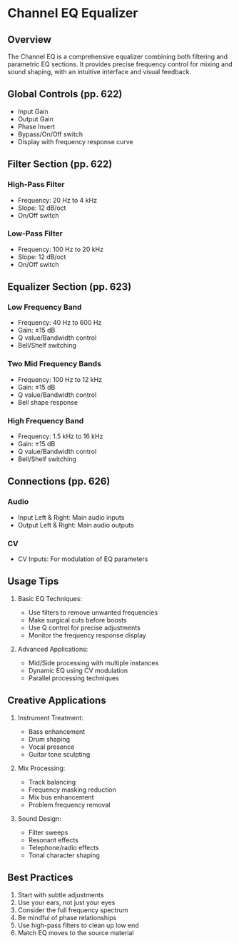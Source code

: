 # Channel EQ Equalizer

## Overview
The Channel EQ is a comprehensive equalizer combining both filtering and parametric EQ sections. It provides precise frequency control for mixing and sound shaping, with an intuitive interface and visual feedback.

## Global Controls (pp. 622)
- Input Gain
- Output Gain
- Phase Invert
- Bypass/On/Off switch
- Display with frequency response curve

## Filter Section (pp. 622)
### High-Pass Filter
- Frequency: 20 Hz to 4 kHz
- Slope: 12 dB/oct
- On/Off switch

### Low-Pass Filter
- Frequency: 100 Hz to 20 kHz
- Slope: 12 dB/oct
- On/Off switch

## Equalizer Section (pp. 623)
### Low Frequency Band
- Frequency: 40 Hz to 600 Hz
- Gain: ±15 dB
- Q value/Bandwidth control
- Bell/Shelf switching

### Two Mid Frequency Bands
- Frequency: 100 Hz to 12 kHz
- Gain: ±15 dB
- Q value/Bandwidth control
- Bell shape response

### High Frequency Band
- Frequency: 1.5 kHz to 16 kHz
- Gain: ±15 dB
- Q value/Bandwidth control
- Bell/Shelf switching

## Connections (pp. 626)

### Audio
- Input Left & Right: Main audio inputs
- Output Left & Right: Main audio outputs

### CV
- CV Inputs: For modulation of EQ parameters

## Usage Tips
1. Basic EQ Techniques:
   - Use filters to remove unwanted frequencies
   - Make surgical cuts before boosts
   - Use Q control for precise adjustments
   - Monitor the frequency response display

2. Advanced Applications:
   - Mid/Side processing with multiple instances
   - Dynamic EQ using CV modulation
   - Parallel processing techniques

## Creative Applications
1. Instrument Treatment:
   - Bass enhancement
   - Drum shaping
   - Vocal presence
   - Guitar tone sculpting

2. Mix Processing:
   - Track balancing
   - Frequency masking reduction
   - Mix bus enhancement
   - Problem frequency removal

3. Sound Design:
   - Filter sweeps
   - Resonant effects
   - Telephone/radio effects
   - Tonal character shaping

## Best Practices
1. Start with subtle adjustments
2. Use your ears, not just your eyes
3. Consider the full frequency spectrum
4. Be mindful of phase relationships
5. Use high-pass filters to clean up low end
6. Match EQ moves to the source material 